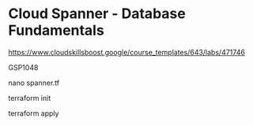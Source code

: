 # Cloud Spanner - Database Fundamentals

https://www.cloudskillsboost.google/course_templates/643/labs/471746

GSP1048


nano spanner.tf

terraform init

terraform apply
